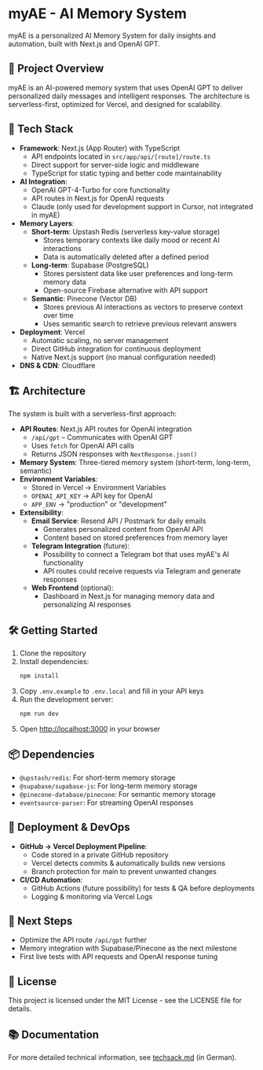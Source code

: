 # myAE - AI Memory System

myAE is a personalized AI Memory System for daily insights and automation, built with Next.js and OpenAI GPT.

## 📌 Project Overview

myAE is an AI-powered memory system that uses OpenAI GPT to deliver personalized daily messages and intelligent responses. The architecture is serverless-first, optimized for Vercel, and designed for scalability.

## 🚀 Tech Stack

- **Framework**: Next.js (App Router) with TypeScript
  - API endpoints located in `src/app/api/[route]/route.ts`
  - Direct support for server-side logic and middleware
  - TypeScript for static typing and better code maintainability
- **AI Integration**: 
  - OpenAI GPT-4-Turbo for core functionality
  - API routes in Next.js for OpenAI requests
  - Claude (only used for development support in Cursor, not integrated in myAE)
- **Memory Layers**:
  - **Short-term**: Upstash Redis (serverless key-value storage)
    - Stores temporary contexts like daily mood or recent AI interactions
    - Data is automatically deleted after a defined period
  - **Long-term**: Supabase (PostgreSQL)
    - Stores persistent data like user preferences and long-term memory data
    - Open-source Firebase alternative with API support
  - **Semantic**: Pinecone (Vector DB)
    - Stores previous AI interactions as vectors to preserve context over time
    - Uses semantic search to retrieve previous relevant answers
- **Deployment**: Vercel
  - Automatic scaling, no server management
  - Direct GitHub integration for continuous deployment
  - Native Next.js support (no manual configuration needed)
- **DNS & CDN**: Cloudflare

## 🏗️ Architecture

The system is built with a serverless-first approach:

- **API Routes**: Next.js API routes for OpenAI integration
  - `/api/gpt` – Communicates with OpenAI GPT
  - Uses `fetch` for OpenAI API calls
  - Returns JSON responses with `NextResponse.json()`
- **Memory System**: Three-tiered memory system (short-term, long-term, semantic)
- **Environment Variables**:
  - Stored in Vercel → Environment Variables
  - `OPENAI_API_KEY` → API key for OpenAI
  - `APP_ENV` → "production" or "development"
- **Extensibility**: 
  - **Email Service**: Resend API / Postmark for daily emails
    - Generates personalized content from OpenAI API
    - Content based on stored preferences from memory layer
  - **Telegram Integration** (future): 
    - Possibility to connect a Telegram bot that uses myAE's AI functionality
    - API routes could receive requests via Telegram and generate responses
  - **Web Frontend** (optional):
    - Dashboard in Next.js for managing memory data and personalizing AI responses

## 🛠️ Getting Started

1. Clone the repository
2. Install dependencies:
   ```bash
   npm install
   ```
3. Copy `.env.example` to `.env.local` and fill in your API keys
4. Run the development server:
   ```bash
   npm run dev
   ```
5. Open [http://localhost:3000](http://localhost:3000) in your browser

## 📦 Dependencies

- `@upstash/redis`: For short-term memory storage
- `@supabase/supabase-js`: For long-term memory storage
- `@pinecone-database/pinecone`: For semantic memory storage
- `eventsource-parser`: For streaming OpenAI responses

## 🚢 Deployment & DevOps

- **GitHub → Vercel Deployment Pipeline**:
  - Code stored in a private GitHub repository
  - Vercel detects commits & automatically builds new versions
  - Branch protection for main to prevent unwanted changes
- **CI/CD Automation**:
  - GitHub Actions (future possibility) for tests & QA before deployments
  - Logging & monitoring via Vercel Logs

## 🔖 Next Steps

- Optimize the API route `/api/gpt` further
- Memory integration with Supabase/Pinecone as the next milestone
- First live tests with API requests and OpenAI response tuning

## 📄 License

This project is licensed under the MIT License - see the LICENSE file for details.

## 📚 Documentation

For more detailed technical information, see [techsack.md](techsack.md) (in German).
